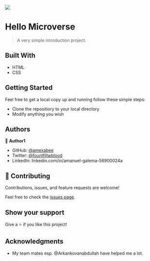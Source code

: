 ![](https://img.shields.io/badge/Microverse-blueviolet)

# Hello Microverse

> A very simple introduction project.

## Built With

- HTML
- CSS

## Getting Started

Feel free to get a local copy up and running follow these simple steps:

- Clone the repositiory to your local directory
- Modify anything you wish

## Authors

👤 **Author1**

- GitHub: [@amexabee](https://github.com/amexabee)
- Twitter: [@fountfillwblood](https://twitter.com/fountfillwblood)
- LinkedIn: linkedin.com/in/amanuel-galema-56900024a

## 🤝 Contributing

Contributions, issues, and feature requests are welcome!

Feel free to check the [issues page](../../issues/).

## Show your support

Give a ⭐️ if you like this project!

## Acknowledgments

- My team mates esp. @Arkankovanabdullah have helped me a lot.
